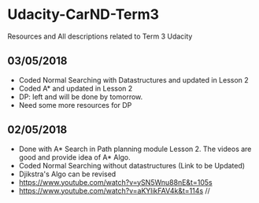 # Udacity-CarND-Term3
Resources and All descriptions related to Term 3 Udacity

## 03/05/2018
* Coded Normal Searching with Datastructures and updated in Lesson 2
* Coded A* and updated in Lesson 2
* DP: left and will be done by tomorrow.
* Need some more resources for DP

## 02/05/2018
* Done with A* Search in Path planning module Lesson 2. The videos are good and provide idea of A* Algo.
* Coded Normal Searching without datastructures (Link to be Updated)
* Djikstra's Algo can be revised
* https://www.youtube.com/watch?v=ySN5Wnu88nE&t=105s
* https://www.youtube.com/watch?v=aKYlikFAV4k&t=114s
//
